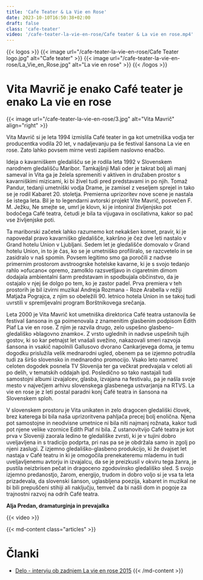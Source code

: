 ```yaml
---
title: 'Cafe Teater & La Vie en Rose'
date: 2023-10-10T16:50:38+02:00
draft: false
class: 'cafe-teater'
video: '/cafe-teater-la-vie-en-rose/Cafe teater & La vie en rose.mp4'
---
```


{{< logos >}}
  {{< image url="/cafe-teater-la-vie-en-rose/Cafe Teater logo.jpg" alt="Cafe teater" >}}
  {{< image url="/cafe-teater-la-vie-en-rose/La_Vie_en_Rose.jpg" alt="La vie en rose" >}}
{{< /logos >}}

# Vita Mavrič je enako Café teater je enako La vie en rose

{{< image url="/cafe-teater-la-vie-en-rose/3.jpg" alt="Vita Mavrič" align="right" >}}

Vita Mavrič si je leta 1994 izmislila Café teater in ga kot umetniška vodja ter producentka vodila 20 let, v nadaljevanju pa še festival šansona La vie en rose. Zato lahko povsem mirne vesti zapišem naslovno enačbo.

Ideja o kavarniškem gledališču se je rodila leta 1992 v Slovenskem narodnem gledališču Maribor. Tamkajšnji Mali oder je takrat bolj ali manj sameval in Vita ga je želela spremeniti v aktiven in družaben prostor s kavarniškimi mizicami, ki bi živel tudi pred predstavami in po njih. Tomaž Pandur, tedanji umetniški vodja Drame, je zamisel z veseljem sprejel in tako se je rodil Kabaret 20. stoletja. Premierna uprizoritev nove scene je nastala še istega leta. Bil je to legendarni avtorski projekt Vite Mavrič, posvečen F. M. Ježku, Ne smejte se, umrl je klovn, ki je intoniral življenjsko pot bodočega Café teatra, četudi je bila ta vijugava in oscilativna, kakor so pač vse življenjske poti.

Ta mariborski začetek lahko razumemo kot nekakšen komet, pravir, ki je napovedal pravo kavarniško gledališče, kakršno je čez dve leti nastalo v Grand hotelu Union v Ljubljani. Sedem let je gledališče domovalo v Grand hotelu Union, in to je čas, ko se je umetniško profiliralo, se razcvetelo in se zasidralo v naš spomin. Povsem legitimo smo ga poročili z nadvse primernim prostorom avstroogrske hotelske kavarne, ki je s svojo tedanjo rahlo »ofucano« opremo, zamolklo razsvetljavo in cigaretnim dimom dodajala ambientalni šarm predstavam in spodbujala občinstvo, da je ostajalo v njej še dolgo po tem, ko je zastor padel. Prva premiera v teh prostorih je bil izvirni muzikal Andreja Rozmana - Roze Arabella v režiji Matjaža Pograjca, z njim so obeležili 90. letnico hotela Union in se takoj tudi uvrstili v spremljevalni program Borštnikovega srečanja.

Leta 2000 je Vita Mavrič kot umetniška direktorica Café teatra ustanovila še festival šansona in ga poimenovala z znamenitim glasbenim podpisom Edith Piaf La vie en rose. Z njim je razvila drugo, zelo uspešno glasbeno-gledališko »blagovno znamko«. Z vrsto uglednih in nadvse uspešnih tujih gostov, ki  so kar petnajst let vnašali svežino, nakazovali smeri razvoja šansona in vsakič napolnili Gallusovo dvorano Cankarjevega doma, je temu dogodku prislužila velik mednarodni ugled, obenem pa se izjemno potrudila tudi za širšo slovensko in mednarodno promocijo. Vsako leto namreč celoten dogodek posnela TV Slovenija ter ga večkrat predvajala v celoti ali po delih, v tematskih oddajah ipd. Posledično so tako nastajali tudi samostojni albumi izvajalcev, glasba, izvajana na festivalu, pa je našla svoje mesto v največjem arhivu slovenskega glasbenega ustvarjanja na RTVS. La vie en rose je z leti postal paradni konj Café teatra in šansona na Slovenskem sploh.

V slovenskem prostoru je Vita unikaten in zelo dragocen gledališki človek, brez katerega bi bila naša uprizoritvena pahljača precej bolj enolična. Njena pot samostojne in neodvisne umetnice ni bila niti najmanj rožnata, kakor tudi pot njene velike vzornice Edith Piaf ni bila. Z ustanovitvijo Café teatra je kot prva v Sloveniji zaorala ledino te gledališke zvrsti, ki je v tujini dobro uveljavljena in s tradicijo podprta, pri nas pa se je obdržala samo in zgolj po njeni zaslugi. Z izjemno gledališko-glasbeno produkcijo, ki že dvajset let nastaja v Café teatru in ki je omogočila prenekateremu mlademu in tudi uveljavljenemu avtorju in izvajalcu, da se je preizkusil v okviru tega žanra, je pustila neizbrisen pečat in dragoceno zgodovinsko gledališko sled. S svojo izjemno predanostjo, žarom, energijo, trudom in dobro voljo si je vsa ta leta prizadevala, da slovenski šanson, uglasbljena poezija, kabaret in muzikal ne bi bili prepuščeni stihiji ali naključju, temveč da bi našli dom in pogoje za trajnostni razvoj na odrih Café teatra.

**Alja Predan, dramaturginja in prevajalka**

{{< video >}}

{{< md-content class="articles" >}}
  # Članki
  - [Delo - intervju ob zadnjem La vie en rose 2015](/cafe-teater-la-vie-en-rose/Delo-intervju-ob-zadnjem-La-vie-en-rose-2015.pdf#toolbar=0)
{{< /md-content >}}